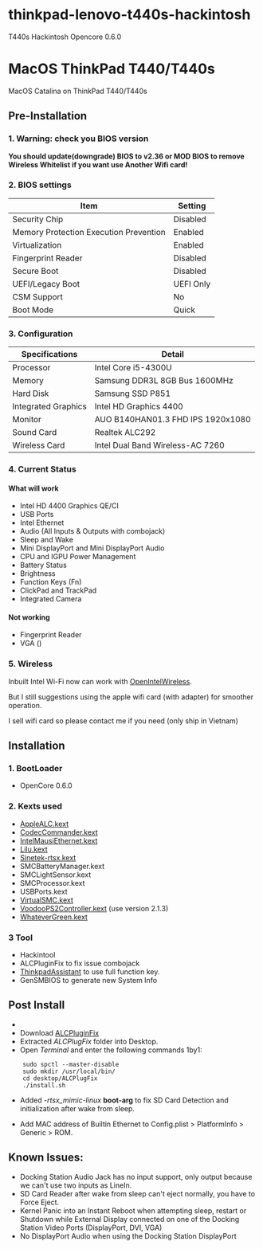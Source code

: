 # thinkpad-lenovo-t440s-hackintosh
T440s Hackintosh Opencore 0.6.0

# MacOS ThinkPad T440/T440s

MacOS Catalina on ThinkPad T440/T440s

## Pre-Installation

### 1. Warning: check you BIOS version

**You should update(downgrade) BIOS to v2.36 or MOD BIOS to remove Wireless Whitelist if you want use Another Wifi card!**

### 2. BIOS settings

| Item | Setting |
| ------------- | ------------ |
| Security Chip | Disabled |
| Memory Protection Execution Prevention | Enabled |
| Virtualization | Enabled |
| Fingerprint Reader | Disabled |
| Secure Boot | Disabled |
| UEFI/Legacy Boot | UEFI Only |
| CSM Support | No |
| Boot Mode | Quick |


### 3. Configuration

| Specifications      | Detail                                      |
| ------------------- | ------------------------------------------- |
| Processor           | Intel Core i5-4300U                         |
| Memory              | Samsung DDR3L 8GB Bus 1600MHz               |
| Hard Disk           | Samsung SSD P851                            |
| Integrated Graphics | Intel HD Graphics 4400                      |
| Monitor             | AUO B140HAN01.3 FHD IPS 1920x1080           |
| Sound Card          | Realtek ALC292                              |
| Wireless Card       | Intel Dual Band Wireless-AC 7260            |

### 4. Current Status

#### What will work

- Intel HD 4400 Graphics QE/CI
- USB Ports
- Intel Ethernet
- Audio (All Inputs & Outputs with combojack)
- Sleep and Wake
- Mini DisplayPort and Mini DisplayPort Audio
- CPU and IGPU Power Management
- Battery Status
- Brightness
- Function Keys (Fn)
- ClickPad and TrackPad
- Integrated Camera


#### Not working

- Fingerprint Reader
- VGA ()

### 5. Wireless

Inbuilt Intel Wi-Fi now can work with [OpenIntelWireless](https://github.com/OpenIntelWireless).

But I still suggestions using the apple wifi card (with adapter) for smoother operation.

I sell wifi card so please contact me if you need (only ship in Vietnam)

## Installation

### 1. BootLoader
- OpenCore 0.6.0

### 2. Kexts used

- [AppleALC.kext](https://github.com/acidanthera/AppleALC)
- [CodecCommander.kext](https://github.com/Sniki/EAPD-Codec-Commander)
- [IntelMausiEthernet.kext](https://github.com/mieze/IntelMausiEthernet)
- [Lilu.kext](https://github.com/acidanthera/Lilu)
- [Sinetek-rtsx.kext](https://github.com/cholonam/Sinetek-rtsx)
- SMCBatteryManager.kext
- SMCLightSensor.kext
- SMCProcessor.kext
- USBPorts.kext
- [VirtualSMC.kext](https://github.com/acidanthera/VirtualSMC)
- [VoodooPS2Controller.kext](https://github.com/acidanthera/VoodooPS2) (use version 2.1.3)
- [WhateverGreen.kext](https://github.com/acidanthera/WhateverGreen)

### 3 Tool

- Hackintool
- ALCPluginFix to fix issue combojack
- [ThinkpadAssistant](https://github.com/MSzturc/ThinkpadAssistant/releases) to use full function key.
- GenSMBIOS to generate new System Info

## Post Install
- 
- Download [ALCPluginFix](https://github.com/Sniki/ALCPlugFix)
- Extracted *ALCPlugFix* folder into Desktop.
- Open *Terminal* and enter the following commands 1by1:

```
    sudo spctl --master-disable
    sudo mkdir /usr/local/bin/
    cd desktop/ALCPlugFix
    ./install.sh
```

- Added *-rtsx_mimic-linux* <b>boot-arg</b> to fix SD Card Detection and initialization after wake from sleep.

- Add MAC address of Builtin Ethernet to Config.plist > PlatformInfo > Generic > ROM.

## Known Issues:

- Docking Station Audio Jack has no input support, only output because we can't use two inputs as LineIn.
- SD Card Reader after wake from sleep can't eject normally, you have to Force Eject.
- Kernel Panic into an Instant Reboot when attempting sleep, restart or Shutdown while External Display connected on one of the Docking Station Video Ports (DisplayPort, DVI, VGA)
- No DisplayPort Audio when using the Docking Station DisplayPort
